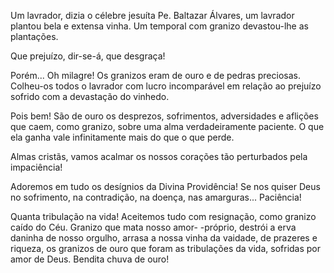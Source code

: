 
Um lavrador, dizia o célebre jesuíta Pe. Baltazar Álvares, um lavrador plantou bela e extensa vinha. Um temporal com granizo devastou-lhe as plantações.

Que prejuízo, dir-se-á, que desgraça!

Porém\... Oh milagre! Os granizos eram de ouro e de pedras preciosas. Colheu-os todos o lavrador com lucro incomparável em relação ao prejuízo sofrido com a devastação do vinhedo.

Pois bem! São de ouro os desprezos, sofrimentos, adversidades e aflições que caem, como granizo, sobre uma alma verdadeiramente paciente. O que ela ganha vale infinitamente mais do que o que perde.

Almas cristãs, vamos acalmar os nossos corações tão perturbados pela impaciência!

Adoremos em tudo os desígnios da Divina Providência! Se nos quiser Deus no sofrimento, na contradição, na doença, nas amarguras\... Paciência!

Quanta tribulação na vida! Aceitemos tudo com resignação, como granizo caído do Céu. Granizo que mata nosso amor- -próprio, destrói a erva daninha de nosso orgulho, arrasa a nossa vinha da vaidade, de prazeres e riqueza, os granizos de ouro que foram as tribulações da vida, sofridas por amor de Deus. Bendita chuva de ouro!

